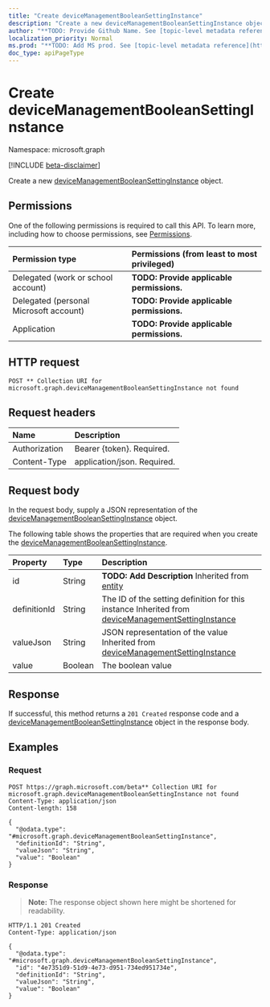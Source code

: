 ```yaml
---
title: "Create deviceManagementBooleanSettingInstance"
description: "Create a new deviceManagementBooleanSettingInstance object."
author: "**TODO: Provide Github Name. See [topic-level metadata reference](https://msgo.azurewebsites.net/add/document/guidelines/metadata.html#topic-level-metadata)**"
localization_priority: Normal
ms.prod: "**TODO: Add MS prod. See [topic-level metadata reference](https://msgo.azurewebsites.net/add/document/guidelines/metadata.html#topic-level-metadata)**"
doc_type: apiPageType
---
```


# Create deviceManagementBooleanSettingInstance
Namespace: microsoft.graph

[!INCLUDE [beta-disclaimer](../../includes/beta-disclaimer.md)]

Create a new [deviceManagementBooleanSettingInstance](../resources/devicemanagementbooleansettinginstance.md) object.

## Permissions
One of the following permissions is required to call this API. To learn more, including how to choose permissions, see [Permissions](/graph/permissions-reference).

|Permission type|Permissions (from least to most privileged)|
|:---|:---|
|Delegated (work or school account)|**TODO: Provide applicable permissions.**|
|Delegated (personal Microsoft account)|**TODO: Provide applicable permissions.**|
|Application|**TODO: Provide applicable permissions.**|

## HTTP request

<!-- {
  "blockType": "ignored"
}
-->
``` http
POST ** Collection URI for microsoft.graph.deviceManagementBooleanSettingInstance not found
```

## Request headers
|Name|Description|
|:---|:---|
|Authorization|Bearer {token}. Required.|
|Content-Type|application/json. Required.|

## Request body
In the request body, supply a JSON representation of the [deviceManagementBooleanSettingInstance](../resources/devicemanagementbooleansettinginstance.md) object.

The following table shows the properties that are required when you create the [deviceManagementBooleanSettingInstance](../resources/devicemanagementbooleansettinginstance.md).

|Property|Type|Description|
|:---|:---|:---|
|id|String|**TODO: Add Description** Inherited from [entity](../resources/entity.md)|
|definitionId|String|The ID of the setting definition for this instance Inherited from [deviceManagementSettingInstance](../resources/devicemanagementsettinginstance.md)|
|valueJson|String|JSON representation of the value Inherited from [deviceManagementSettingInstance](../resources/devicemanagementsettinginstance.md)|
|value|Boolean|The boolean value|



## Response

If successful, this method returns a `201 Created` response code and a [deviceManagementBooleanSettingInstance](../resources/devicemanagementbooleansettinginstance.md) object in the response body.

## Examples

### Request
<!-- {
  "blockType": "request",
  "name": "create_devicemanagementbooleansettinginstance_from_"
}
-->
``` http
POST https://graph.microsoft.com/beta** Collection URI for microsoft.graph.deviceManagementBooleanSettingInstance not found
Content-Type: application/json
Content-length: 158

{
  "@odata.type": "#microsoft.graph.deviceManagementBooleanSettingInstance",
  "definitionId": "String",
  "valueJson": "String",
  "value": "Boolean"
}
```


### Response
>**Note:** The response object shown here might be shortened for readability.
<!-- {
  "blockType": "response",
  "truncated": true,
  "@odata.type": "microsoft.graph.deviceManagementBooleanSettingInstance"
}
-->
``` http
HTTP/1.1 201 Created
Content-Type: application/json

{
  "@odata.type": "#microsoft.graph.deviceManagementBooleanSettingInstance",
  "id": "4e7351d9-51d9-4e73-d951-734ed951734e",
  "definitionId": "String",
  "valueJson": "String",
  "value": "Boolean"
}
```


